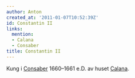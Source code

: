 ```yaml
---
author: Anton
created_at: '2011-01-07T10:52:39Z'
id: Constantin II
links:
  mention:
  - Calana
  - Consaber
title: Constantin II
---
```


Kung i [Consaber] 1660–1661 e.D. av huset [Calana].

  [Consaber]: Consaber
  [Calana]: Calana
